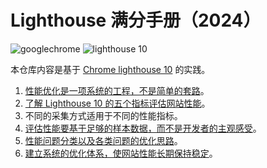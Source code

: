 # Lighthouse 满分手册（2024）

![googlechrome](https://img.shields.io/badge/Google_Chrome-4285F4?logo=googlechrome&labelColor=263238)
![lighthouse 10](https://img.shields.io/badge/Lighthouse_10-F44B21?logo=lighthouse&labelColor=263238)

本仓库内容是基于 [Chrome lighthouse 10](https://developer.chrome.com/docs/lighthouse/performance/performance-scoring?hl=zh-cn) 的实践。

1. [性能优化是一项系统的工程，不是简单的套路](./docs/reassessing-fe-performance-ptimization.md)。
2. [了解 Lighthouse 10 的五个指标评估网站性能](./docs/understanding-lighthouse-10-five-key-metrics.md)。
3. 不同的采集方式适用于不同的性能指标。
4. [评估性能要基于足够的样本数据，而不是开发者的主观感受](./docs/collecting-lighthouse-metrics-best-practices.md)。
5. [性能问题分类以及各类问题的优化思路](./docs/performance-issue-types-optimization-strategies.md)。
6. [建立系统的优化体系，使网站性能长期保持稳定]()。
